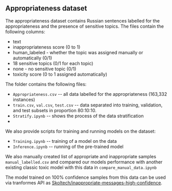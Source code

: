 ## Appropriateness dataset

The appropriateness dataset contains Russian sentences labelled for the appropriateness and the presence of sensitive topics. The files contain the following columns:
- text
- inappropriateness score (0 to 1)
- human_labeled - whether the topic was assigned manually or automatically (0/1)
- 18 sensitive topics (0/1 for each topic)
- none - no sensitive topic (0/1)
- toxicity score (0 to 1 assigned automatically)

The folder contains the following files:
- ``Appropriateness.csv`` -- all data labelled for the appropriateness (163,332 instances)
- ``train.csv``, ``val.csv``, ``test.csv`` -- data separated into training, validation, and test subsets in proportion 80:10:10. 
- ``Stratify.ipynb`` -- shows the process of the data stratification
- 
We also provide scripts for training and running models on the dataset:
- ``Training.ipynb`` -- training of a model on the data
- ``Inference.ipynb`` -- running of the pre-trained model

We also manually created list of appropriate and inappropriate samples ``manual_labelled.csv`` and compared our models performance with another existing classic toxic model with this data in ``compare_manual_data.ipynb``

The model trained on 100% confidence samples from this data can be used via tranformes API as [Skoltech/inappropriate-messages-high-confidence](https://huggingface.co/Skoltech/inappropriate-messages-high-confidence). 
